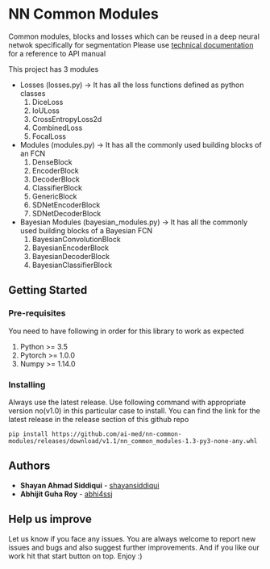 # NN Common Modules

Common modules, blocks and losses which can be reused in a deep neural netwok specifically for segmentation Please use [technical documentation](https://ai-med.github.io/nn-common-modules/build/html/) for a reference to API manual

This project has 3 modules 
* Losses (losses.py) -> It has all the loss functions defined as python classes
    1. DiceLoss
    2. IoULoss
    3. CrossEntropyLoss2d
    4. CombinedLoss
    5. FocalLoss
* Modules (modules.py) -> It has all the commonly used building blocks of an FCN
    1. DenseBlock
    2. EncoderBlock
    3. DecoderBlock
    4. ClassifierBlock
    5. GenericBlock
    6. SDNetEncoderBlock
    7. SDNetDecoderBlock    
* Bayesian Modules (bayesian_modules.py) -> It has all the commonly used building blocks of a Bayesian FCN
    1. BayesianConvolutionBlock
    2. BayesianEncoderBlock
    3. BayesianDecoderBlock
    4. BayesianClassifierBlock

## Getting Started

### Pre-requisites

You need to have following in order for this library to work as expected
1. Python >= 3.5
2. Pytorch >= 1.0.0
3. Numpy >= 1.14.0

### Installing

Always use the latest release. Use following command with appropriate version no(v1.0) in this particular case to install. You can find the link for the latest release in the release section of this github repo

```
pip install https://github.com/ai-med/nn-common-modules/releases/download/v1.1/nn_common_modules-1.3-py3-none-any.whl
```

## Authors

* **Shayan Ahmad Siddiqui**  - [shayansiddiqui](https://github.com/shayansiddiqui)
* **Abhijit Guha Roy**  - [abhi4ssj](https://github.com/abhi4ssj)


## Help us improve
Let us know if you face any issues. You are always welcome to report new issues and bugs and also suggest further improvements. And if you like our work hit that start button on top. Enjoy :)
